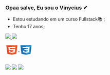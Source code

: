 ### Opaa salve, Eu sou o Vinycius ✔

- Estou estudando em um curso Fullstack📚 ;
- Tenho 17 anos;

<div>
  <a href="https://github.com/VinyciusAlmeida">
  <img height="180em" src="https://github-readme-stats.vercel.app/api?username=VinyciusAlmeida&show_icons=true&theme=gray&include_all_commits=true&count_private=true"/>
  <img height="180em" src="https://github-readme-stats.vercel.app/api/top-langs/?username=VinyciusAlmeida&layout=compact&langs_count=7&theme=gray"/>
</div>

 <div style="display: inline_block"><br>
  <img align="center" alt="Viny-HTML" height="30" width="40" src="https://raw.githubusercontent.com/devicons/devicon/master/icons/html5/html5-original.svg">
  <img align="center" alt="Viny-CSS" height="30" width="40" src="https://raw.githubusercontent.com/devicons/devicon/master/icons/css3/css3-original.svg">
</div>
  
  ##
  
<div>
  <a href = "mailto:vinyciusalmeida017@gmail.com"><img src="https://img.shields.io/badge/-Gmail-%23333?style=for-the-badge&logo=gmail&logoColor=black" target="_blank"></a>
 <a href="https://instagram.com/vinycius_sk8" target="_blank"><img src="https://img.shields.io/badge/-Instagram-%23E4405F?style=for-the-badge&logo=instagram&logoColor=black" target="_blank"></a>
  <a href="https://www.linkedin.com/in/vinycius-almeida-35a252219/" target="_blank"><img src="https://img.shields.io/badge/-LinkedIn-%230077B5?style=for-the-badge&logo=linkedin&logoColor=black" target="_blank"></a>
  
  </div>
